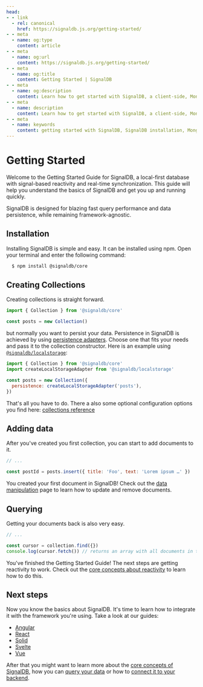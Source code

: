 ```yaml
---
head:
- - link
  - rel: canonical
    href: https://signaldb.js.org/getting-started/
- - meta
  - name: og:type
    content: article
- - meta
  - name: og:url
    content: https://signaldb.js.org/getting-started/
- - meta
  - name: og:title
    content: Getting Started | SignalDB
- - meta
  - name: og:description
    content: Learn how to get started with SignalDB, a client-side, MongoDB-like database with real-time synchronization, TypeScript support, and blazing fast performance.
- - meta
  - name: description
    content: Learn how to get started with SignalDB, a client-side, MongoDB-like database with real-time synchronization, TypeScript support, and blazing fast performance.
- - meta
  - name: keywords
    content: getting started with SignalDB, SignalDB installation, MongoDB-like JavaScript database, TypeScript database, SignalDB collections, data persistence, local storage, real-time database, optimistic UI, JavaScript database, reactivity, frontend integration, reactive collections
---
```

# Getting Started

Welcome to the Getting Started Guide for SignalDB, a local-first database with signal-based reactivity and real-time synchronization. This guide will help you understand the basics of SignalDB and get you up and running quickly.

SignalDB is designed for blazing fast query performance and data persistence, while remaining framework-agnostic.

## Installation

Installing SignalDB is simple and easy. It can be installed using npm. Open your terminal and enter the following command:

```bash
  $ npm install @signaldb/core
```

## Creating Collections

Creating collections is straight forward.

```js
import { Collection } from '@signaldb/core'

const posts = new Collection()
```

but normally you want to persist your data. Persistence in SignalDB is achieved by using [persistence adapters](/data-persistence/). Choose one that fits your needs and pass it to the collection constructor. Here is an example using [`@signaldb/localstorage`](/reference/localstorage/):

```js
import { Collection } from '@signaldb/core'
import createLocalStorageAdapter from '@signaldb/localstorage'

const posts = new Collection({
  persistence: createLocalStorageAdapter('posts'),
})
```

That's all you have to do. There a also some optional configuration options you find here: [collections reference](/reference/core/collection/)


## Adding data

After you've created you first collection, you can start to add documents to it.

```js
// ...

const postId = posts.insert({ title: 'Foo', text: 'Lorem ipsum …' })
```

You created your first document in SignalDB! Check out the [data manipulation](/data-manipulation/) page to learn how to update and remove documents.

## Querying

Getting your documents back is also very easy.

```js
// ...

const cursor = collection.find({})
console.log(cursor.fetch()) // returns an array with all documents in the collection
```

You've finished the Getting Started Guide! The next steps are getting reactivity to work. Check out the [core concepts about reactivity](/core-concepts/#signals-and-reactivity-adapters) to learn how to do this.

## Next steps

Now you know the basics about SignalDB. It's time to learn how to integrate it with the framework you're using.
Take a look at our guides:
- [Angular](/guides/angular/)
- [React](/guides/react/)
- [Solid](/guides/solid-js/)
- [Svelte](/guides/svelte/)
- [Vue](/guides/vue/)


After that you might want to learn more about the [core concepts of SignalDB](/core-concepts/), how you can [query your data](/queries/) or how to [connect it to your backend](/sync/).
